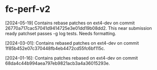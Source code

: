 # fc-perf-v2

[2024-05-19] Contains rebase patches on ext4-dev on
commit 26770a717cac57041d9414725e3e01dd19b08dd2.
This near submission ready patchset passes -g log
tests. Needs formatting.

[2024-03-01]: Contains rebased patches on ext4-dev on
commit 1f85b452e07c370448fb4eb4472cd55fc6bf115c.


[2024-01-16]: Contains patches rebased on ext4-dev on
commit 68da4c44b994aea797eb9821acb3a4a36015293e.
